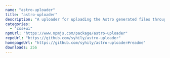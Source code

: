 ```yaml
---
name: "astro-uploader"
title: "astro-uploader"
description: "A uploader for uploading the Astro generated files through the S3 API."
categories:
  - "css+ui"
npmUrl: "https://www.npmjs.com/package/astro-uploader"
repoUrl: "https://github.com/syhily/astro-uploader"
homepageUrl: "https://github.com/syhily/astro-uploader#readme"
downloads: 256
---
```

